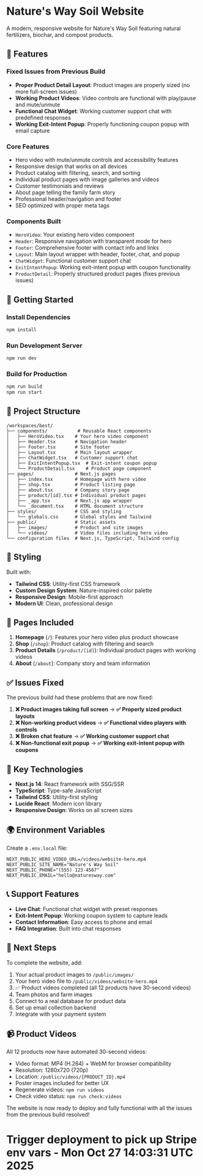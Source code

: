 # Nature's Way Soil Website

A modern, responsive website for Nature's Way Soil featuring natural fertilizers, biochar, and compost products.

## 🌱 Features

### Fixed Issues from Previous Build
- **Proper Product Detail Layout**: Product images are properly sized (no more full-screen issues)
- **Working Product Videos**: Video controls are functional with play/pause and mute/unmute
- **Functional Chat Widget**: Working customer support chat with predefined responses
- **Working Exit-Intent Popup**: Properly functioning coupon popup with email capture

### Core Features
- Hero video with mute/unmute controls and accessibility features
- Responsive design that works on all devices
- Product catalog with filtering, search, and sorting
- Individual product pages with image galleries and videos
- Customer testimonials and reviews
- About page telling the family farm story
- Professional header/navigation and footer
- SEO optimized with proper meta tags

### Components Built
- `HeroVideo`: Your existing hero video component
- `Header`: Responsive navigation with transparent mode for hero
- `Footer`: Comprehensive footer with contact info and links  
- `Layout`: Main layout wrapper with header, footer, chat, and popup
- `ChatWidget`: Functional customer support chat
- `ExitIntentPopup`: Working exit-intent popup with coupon functionality
- `ProductDetail`: Properly structured product pages (fixes previous issues)

## 🚀 Getting Started

### Install Dependencies
```bash
npm install
```

### Run Development Server
```bash
npm run dev
```

### Build for Production
```bash
npm run build
npm run start
```

## 📁 Project Structure

```
/workspaces/best/
├── components/           # Reusable React components
│   ├── HeroVideo.tsx    # Your hero video component
│   ├── Header.tsx       # Navigation header
│   ├── Footer.tsx       # Site footer
│   ├── Layout.tsx       # Main layout wrapper
│   ├── ChatWidget.tsx   # Customer support chat
│   ├── ExitIntentPopup.tsx  # Exit-intent coupon popup
│   └── ProductDetail.tsx    # Product page component
├── pages/               # Next.js pages
│   ├── index.tsx        # Homepage with hero video
│   ├── shop.tsx         # Product listing page
│   ├── about.tsx        # Company story page
│   ├── product/[id].tsx # Individual product pages
│   ├── _app.tsx         # Next.js app wrapper
│   └── _document.tsx    # HTML document structure
├── styles/              # CSS and styling
│   └── globals.css      # Global styles and Tailwind
├── public/              # Static assets
│   ├── images/          # Product and site images
│   └── videos/          # Video files including hero video
└── configuration files  # Next.js, TypeScript, Tailwind config
```

## 🎨 Styling

Built with:
- **Tailwind CSS**: Utility-first CSS framework
- **Custom Design System**: Nature-inspired color palette
- **Responsive Design**: Mobile-first approach
- **Modern UI**: Clean, professional design

## 📱 Pages Included

1. **Homepage** (`/`): Features your hero video plus product showcase
2. **Shop** (`/shop`): Product catalog with filtering and search
3. **Product Details** (`/product/[id]`): Individual product pages with working videos
4. **About** (`/about`): Company story and team information

## ✅ Issues Fixed

The previous build had these problems that are now fixed:

1. **❌ Product images taking full screen** → **✅ Properly sized product layouts**
2. **❌ Non-working product videos** → **✅ Functional video players with controls**  
3. **❌ Broken chat feature** → **✅ Working customer support chat**
4. **❌ Non-functional exit popup** → **✅ Working exit-intent popup with coupons**

## 🔧 Key Technologies

- **Next.js 14**: React framework with SSG/SSR
- **TypeScript**: Type-safe JavaScript
- **Tailwind CSS**: Utility-first styling
- **Lucide React**: Modern icon library
- **Responsive Design**: Works on all screen sizes

## 🌍 Environment Variables

Create a `.env.local` file:

```env
NEXT_PUBLIC_HERO_VIDEO_URL=/videos/website-hero.mp4
NEXT_PUBLIC_SITE_NAME="Nature's Way Soil"
NEXT_PUBLIC_PHONE="(555) 123-4567"
NEXT_PUBLIC_EMAIL="hello@naturesway.com"
```

## 📞 Support Features

- **Live Chat**: Functional chat widget with preset responses
- **Exit-Intent Popup**: Working coupon system to capture leads
- **Contact Information**: Easy access to phone and email
- **FAQ Integration**: Built into chat responses

## 🎯 Next Steps

To complete the website, add:
1. Your actual product images to `/public/images/`
2. Your hero video file to `/public/videos/website-hero.mp4`
3. ✅ Product videos completed (all 12 products have 30-second videos)
4. Team photos and farm images
5. Connect to a real database for product data
6. Set up email collection backend
7. Integrate with your payment system

## 📹 Product Videos

All 12 products now have automated 30-second videos:
- Video format: MP4 (H.264) + WebM for browser compatibility
- Resolution: 1280x720 (720p)
- Location: `/public/videos/{PRODUCT_ID}.mp4`
- Poster images included for better UX
- Regenerate videos: `npm run videos`
- Check video status: `npm run check:videos`

The website is now ready to deploy and fully functional with all the issues from the previous build resolved!
# Trigger deployment to pick up Stripe env vars - Mon Oct 27 14:03:31 UTC 2025
